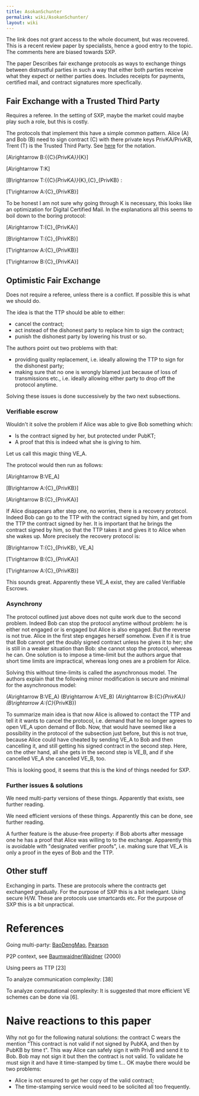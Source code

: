 ```yaml
---
title: AsokanSchunter
permalink: wiki/AsokanSchunter/
layout: wiki
---
```


The link does not grant access to the whole document, but was recovered.
This is a recent review paper by specialists, hence a good entry to the
topic. The comments here are biased towards SXP.

The paper Describes fair exchange protocols as ways to exchange things
between distrustful parties in such a way that either both parties
receive what they expect or neither parties does. Includes receipts for
payments, certified mail, and contract signatures more specfically.

Fair Exchange with a Trusted Third Party
----------------------------------------

Requires a referee. In the setting of SXP, maybe the market could maybe
play such a role, but this is costly.

The protocols that implement this have a simple common pattern. Alice
(A) and Bob (B) need to sign contract (C) with there private keys
PrivKA/PrivKB, Trent (T) is the Trusted Third Party. See
[here](http://en.wikipedia.org/wiki/Security_protocol_notation) for the
notation.

\[A\rightarrow B:\{\{C\}_{PrivKA}\}_{K}\]

\[A\rightarrow T:K\]

\[B\rightarrow T:\{\{C\}_{PrivKA}\}_{K},\{C\}_{PrivKB}
:<math>T\rightarrow B:K\]

\[T\rightarrow A:\{C\}_{PrivKB}\]

To be honest I am not sure why going through K is necessary, this looks
like an optimization for Digital Certified Mail. In the explanations all
this seems to boil down to the boring protocol:

\[A\rightarrow T:\{C\}_{PrivKA}\]

\[B\rightarrow T:\{C\}_{PrivKB}\]

\[T\rightarrow A:\{C\}_{PrivKB}\]

\[T\rightarrow B:\{C\}_{PrivKA}\]

Optimistic Fair Exchange
------------------------

Does not require a referee, unless there is a conflict. If possible this
is what we should do.

The idea is that the TTP should be able to either:

-   cancel the contract;
-   act instead of the dishonest party to replace him to sign the
    contract;
-   punish the dishonest party by lowering his trust or so.

The authors point out two problems with that:

-   providing quality replacement, i.e. ideally allowing the TTP to sign
    for the dishonest party;
-   making sure that no one is wrongly blamed just because of loss of
    transmissions etc., i.e. ideally allowing either party to drop off
    the protocol anytime.

Solving these issues is done successively by the two next subsections.

### Verifiable escrow

Wouldn't it solve the problem if Alice was able to give Bob something
which:

-   Is the contract signed by her, but protected under PubKT;
-   A proof that this is indeed what she is giving to him.

Let us call this magic thing VE\_A.

The protocol would then run as follows:

\[A\rightarrow B:VE_A\]

\[B\rightarrow A:\{C\}_{PrivKB}\]

\[A\rightarrow B:\{C\}_{PrivKA}\]

If Alice disappears after step one, no worries, there is a recovery
protocol. Indeed Bob can go to the TTP with the contract signed by him,
and get from the TTP the contract signed by her. It is important that he
brings the contract signed by him, so that the TTP takes it and gives it
to Alice when she wakes up. More precisely the recovery protocol is:

\[B\rightarrow T:\{C\}_{PrivKB}, VE_A\]

\[T\rightarrow B:\{C\}_{PrivKA}\]

\[T\rightarrow A:\{C\}_{PrivKB}\]

This sounds great. Apparently these VE\_A exist, they are called
Verifiable Escrows.

### Asynchrony

The protocol outlined just above does not quite work due to the second
problem. Indeed Bob can stop the protocol anytime without problem: he is
either not engaged or is engaged but Alice is also engaged. But the
reverse is not true. Alice in the first step engages herself somehow.
Even if it is true that Bob cannot get the doubly signed contract unless
he gives it to her; she is still in a weaker situation than Bob: she
cannot stop the protocol, whereas he can. One solution is to impose a
time-limit but the authors argue that short time limits are impractical,
whereas long ones are a problem for Alice.

Solving this without time-limits is called the asynchronous model. The
authors explain that the following minor modification is secure and
minimal for the asynchronous model:

\(A\rightarrow B:VE_A\) \(B\rightarrow A:VE_B\)
\(A\rightarrow B:\{C\}_{PrivKA}\) \(B\rightarrow A:\{C\}_{PrivKB}\)

To summarize main idea is that now Alice is allowed to contact the TTP
and tell it it wants to cancel the protocol, i.e. demand that he no
longer agrees to open VE\_A upon demand of Bob. Now, that would have
seemed like a possibility in the protocol of the subsection just before,
but this is not true, because Alice could have cheated by sending VE\_A
to Bob and then cancelling it, and still getting his signed contract in
the second step. Here, on the other hand, all she gets in the second
step is VE\_B, and if she cancelled VE\_A she cancelled VE\_B, too.

This is looking good, it seems that this is the kind of things needed
for SXP.

### Further issues & solutions

We need multi-party versions of these things. Apparently that exists,
see further reading.

We need efficient versions of these things. Apparently this can be done,
see further reading.

A further feature is the abuse-free property: if Bob aborts after
message one he has a proof that Alice was willing to to the exchange.
Apparently this is avoidable with "designated verifier proofs", i.e.
making sure that VE\_A is only a proof in the eyes of Bob and the TTP.

Other stuff
-----------

Exchanging in parts. These are protocols where the contracts get
exchanged gradually. For the purpose of SXP this is a bit inelegant.
Using secure H/W. These are protocols use smartcards etc. For the
purpose of SXP this is a bit unpractical.

References
==========

Going multi-party: [BaoDengMao](/wiki/BaoDengMao "wikilink"),
[Pearson](/wiki/Pearson "wikilink")

P2P context, see [BaumwaidnerWaidner](/wiki/BaumwaidnerWaidner "wikilink")
(2000)

Using peers as TTP \[23\]

To analyze communication complexity: \[38\]

To analyze computational complexity: It is suggested that more efficient
VE schemes can be done via \[6\].

Naive reactions to this paper
=============================

Why not go for the following natural solutions: the contract C wears the
mention "This contract is not valid if not signed by PubKA, and then by
PubKB by time t". This way Alice can safely sign it with PrivB and send
it to Bob. Bob may not sign it but then the contract is not valid. To
validate he must sign it and have it time-stamped by time t... OK maybe
there would be two problems:

-   Alice is not ensured to get her copy of the valid contract;
-   The time-stamping service would need to be solicited all
    too frequently.

